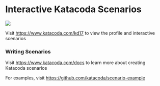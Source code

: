 # Interactive Katacoda Scenarios

[![](http://shields.katacoda.com/katacoda/kd17/count.svg)](https://www.katacoda.com/kd17 "Get your profile on Katacoda.com")

Visit https://www.katacoda.com/kd17 to view the profile and interactive scenarios

### Writing Scenarios
Visit https://www.katacoda.com/docs to learn more about creating Katacoda scenarios

For examples, visit https://github.com/katacoda/scenario-example
